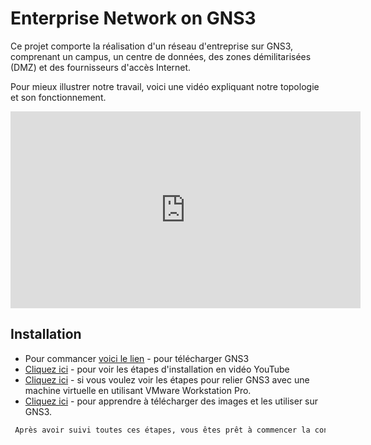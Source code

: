 
# Enterprise Network on GNS3

Ce projet comporte la réalisation d'un réseau d'entreprise sur GNS3, comprenant un campus, un centre de données, des zones démilitarisées (DMZ) et des fournisseurs d'accès Internet.

Pour mieux illustrer notre travail, voici une vidéo expliquant notre topologie et son fonctionnement. 
<iframe width="560" height="315" src="https://drive.google.com/file/d/1T1FXtQd2KoHlaDzAgP696iVI3WmNipq7/view?usp=sharing" frameborder="0" allowfullscreen></iframe>


## Installation

- Pour commancer [voici le lien](https://www.gns3.com/) - pour télécharger GNS3
- [Cliquez ici](https://www.youtube.com/watch?v=Ibe3hgP8gCA&t=6s) - pour voir les étapes d'installation en vidéo YouTube
- [Cliquez ici](https://www.youtube.com/watch?v=A0DEnMi09LY&t=8s) - si vous voulez voir les étapes pour relier GNS3 avec une machine virtuelle en utilisant VMware Workstation Pro.
- [Cliquez ici](https://www.youtube.com/watch?v=A0DEnMi09LY&t=8s) - pour apprendre à télécharger des images et les utiliser sur GNS3.


```bash
 Après avoir suivi toutes ces étapes, vous êtes prêt à commencer la configuration. 
```
    
